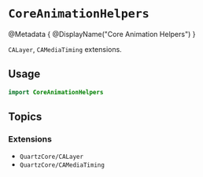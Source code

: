 # ``CoreAnimationHelpers``

@Metadata {
	@DisplayName("Core Animation Helpers")
}

`CALayer`, `CAMediaTiming` extensions.

## Usage

```swift
import CoreAnimationHelpers
```

## Topics

### Extensions

- ``QuartzCore/CALayer``
- ``QuartzCore/CAMediaTiming``
